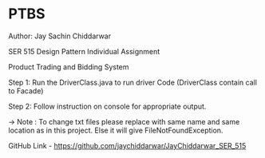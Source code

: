 # PTBS
Author: Jay Sachin Chiddarwar

SER 515 Design Pattern Individual Assignment

Product Trading and Bidding System

Step 1: Run the DriverClass.java to run driver Code (DriverClass contain call to Facade)

Step 2: Follow instruction on console for appropriate output.

-> Note :
To change txt files please replace with same name and same location as in this project. Else it will give FileNotFoundException.

GitHub Link - https://github.com/jaychiddarwar/JayChiddarwar_SER_515